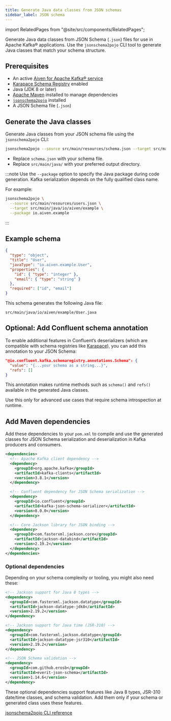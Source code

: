 ```yaml
---
title: Generate Java data classes from JSON schemas
sidebar_label: JSON schema
---
```


import RelatedPages from "@site/src/components/RelatedPages";

Generate Java data classes from JSON Schema (`.json`) files for use in Apache Kafka® applications. Use the `jsonschema2pojo` CLI tool to generate Java classes that match your schema structure.

## Prerequisites

- An active [Aiven for Apache Kafka® service](/docs/products/kafka/create-kafka-service)
- [Karapace Schema Registry](/docs/products/kafka/karapace/howto/enable-karapace)
  enabled
- Java (JDK 8 or later)
- [Apache Maven](https://maven.apache.org/) installed to manage dependencies
- [`jsonschema2pojo`](https://github.com/joelittlejohn/jsonschema2pojo) installed
- A JSON Schema file (`.json`)

## Generate the Java classes

Generate Java classes from your JSON schema file using the `jsonschema2pojo` CLI:

```bash
jsonschema2pojo --source src/main/resources/schema.json --target src/main/java/
```

- Replace `schema.json` with your schema file.
- Replace `src/main/java/` with your preferred output directory.

:::note
Use the `--package` option to specify the Java package during code generation.
Kafka serialization depends on the fully
qualified class name.

For example:

```bash
jsonschema2pojo \
  --source src/main/resources/users.json \
  --target src/main/java/io/aiven/example \
  --package io.aiven.example
```

:::

## Example schema

```json
{
  "type": "object",
  "title": "User",
  "javaType": "io.aiven.example.User",
  "properties": {
    "id": { "type": "integer" },
    "email": { "type": "string" }
  },
  "required": ["id", "email"]
}
```

This schema generates the following Java file:

```plaintext
src/main/java/io/aiven/example/User.java
```

## Optional: Add Confluent schema annotation

To enable additional features in Confluent’s deserializers (which are compatible
with schema registries like
[Karapace](/docs/products/kafka/karapace/concepts/schema-registry-authorization)), you
can add this annotation to your JSON Schema:

```json
"@io.confluent.kafka.schemaregistry.annotations.Schema": {
  "value": "{...your schema as a string...}",
  "refs": []
}
```

This annotation makes runtime methods such as `schema()` and `refs()` available in
the generated Java classes.

Use this only for advanced use cases that require schema introspection at runtime.

## Add Maven dependencies

Add these dependencies to your `pom.xml` to compile and use the generated classes for
JSON Schema serialization and deserialization in Kafka producers and consumers.

```xml
<dependencies>
  <!-- Apache Kafka client dependency -->
  <dependency>
    <groupId>org.apache.kafka</groupId>
    <artifactId>kafka-clients</artifactId>
    <version>3.8.1</version>
  </dependency>

  <!-- Confluent dependency for JSON Schema serialization -->
  <dependency>
    <groupId>io.confluent</groupId>
    <artifactId>kafka-json-schema-serializer</artifactId>
    <version>8.0.0</version>
  </dependency>

  <!-- Core Jackson library for JSON binding -->
  <dependency>
    <groupId>com.fasterxml.jackson.core</groupId>
    <artifactId>jackson-databind</artifactId>
    <version>2.19.2</version>
  </dependency>
</dependencies>
```

### Optional dependencies

Depending on your schema complexity or tooling, you might also need these:

```xml
<!-- Jackson support for Java 8 types -->
<dependency>
  <groupId>com.fasterxml.jackson.datatype</groupId>
  <artifactId>jackson-datatype-jdk8</artifactId>
  <version>2.19.2</version>
</dependency>

<!-- Jackson support for Java time (JSR-310) -->
<dependency>
  <groupId>com.fasterxml.jackson.datatype</groupId>
  <artifactId>jackson-datatype-jsr310</artifactId>
  <version>2.19.2</version>
</dependency>

<!-- JSON Schema validation -->
<dependency>
  <groupId>com.github.erosb</groupId>
  <artifactId>everit-json-schema</artifactId>
  <version>1.14.6</version>
</dependency>
```

These optional dependencies support features like Java 8 types, JSR-310 date/time classes,
and schema validation. Add them only if your schema or generated class uses these
features.

<RelatedPages />

[jsonschema2pojo CLI reference](https://github.com/joelittlejohn/jsonschema2pojo/wiki/Getting-Started#the-command-line-interface)
